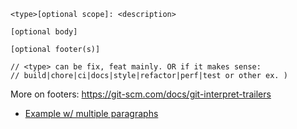 ```text
<type>[optional scope]: <description>

[optional body]

[optional footer(s)]

// <type> can be fix, feat mainly. OR if it makes sense:
// build|chore|ci|docs|style|refactor|perf|test or other ex. )
```

More on footers: https://git-scm.com/docs/git-interpret-trailers

- [Example w/ multiple paragraphs](https://www.conventionalcommits.org/en/v1.0.0/#commit-message-with-multi-paragraph-body-and-multiple-footers)
